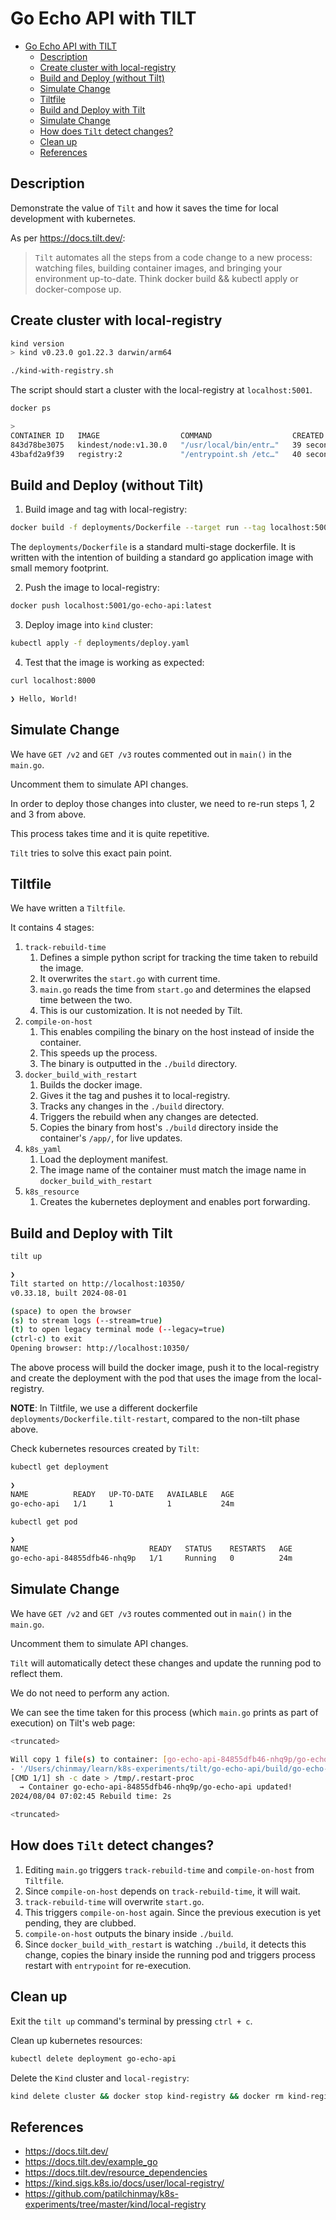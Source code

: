 # Go Echo API with TILT

- [Go Echo API with TILT](#go-echo-api-with-tilt)
  - [Description](#description)
  - [Create cluster with local-registry](#create-cluster-with-local-registry)
  - [Build and Deploy (without Tilt)](#build-and-deploy-without-tilt)
  - [Simulate Change](#simulate-change)
  - [Tiltfile](#tiltfile)
  - [Build and Deploy with Tilt](#build-and-deploy-with-tilt)
  - [Simulate Change](#simulate-change-1)
  - [How does `Tilt` detect changes?](#how-does-tilt-detect-changes)
  - [Clean up](#clean-up)
  - [References](#references)

## Description

Demonstrate the value of `Tilt` and how it saves the time for local development with kubernetes.

As per https://docs.tilt.dev/:

> `Tilt` automates all the steps from a code change to a new process: watching files, building container images, and bringing your environment up-to-date. Think docker build && kubectl apply or docker-compose up.


## Create cluster with local-registry

```bash
kind version
> kind v0.23.0 go1.22.3 darwin/arm64

./kind-with-registry.sh
```

The script should start a cluster with the local-registry at `localhost:5001`.

```bash
docker ps

>
CONTAINER ID   IMAGE                  COMMAND                  CREATED          STATUS          PORTS                                                 NAMES
843d78be3075   kindest/node:v1.30.0   "/usr/local/bin/entr…"   39 seconds ago   Up 38 seconds   0.0.0.0:30000->30000/tcp, 127.0.0.1:51090->6443/tcp   kind-control-plane
43bafd2a9f39   registry:2             "/entrypoint.sh /etc…"   40 seconds ago   Up 39 seconds   127.0.0.1:5001->5000/tcp                              kind-registry
```

## Build and Deploy (without Tilt)

1. Build image and tag with local-registry:

```bash
docker build -f deployments/Dockerfile --target run --tag localhost:5001/go-echo-api:latest .
```

The `deployments/Dockerfile` is a standard multi-stage dockerfile. It is written with the intention of building a standard go application image with small memory footprint.

2. Push the image to local-registry:

```bash
docker push localhost:5001/go-echo-api:latest
```

3. Deploy image into `kind` cluster:

```bash
kubectl apply -f deployments/deploy.yaml
```

4. Test that the image is working as expected:

```bash
curl localhost:8000

❯ Hello, World!
```

## Simulate Change

We have `GET /v2` and `GET /v3` routes commented out in `main()` in the `main.go`.

Uncomment them to simulate API changes.

In order to deploy those changes into cluster, we need to re-run steps 1, 2 and 3 from above.

This process takes time and it is quite repetitive.

`Tilt` tries to solve this exact pain point.

## Tiltfile

We have written a `Tiltfile`.

It contains 4 stages:

1. `track-rebuild-time`
   1. Defines a simple python script for tracking the time taken to rebuild the image.
   2. It overwrites the `start.go` with current time.
   3. `main.go` reads the time from `start.go` and determines the elapsed time between the two.
   4. This is our customization. It is not needed by Tilt.
2. `compile-on-host`
   1. This enables compiling the binary on the host instead of inside the container.
   2. This speeds up the process.
   3. The binary is outputted in the `./build` directory.
3. `docker_build_with_restart`
   1. Builds the docker image.
   2. Gives it the tag and pushes it to local-registry.
   3. Tracks any changes in the `./build` directory.
   4. Triggers the rebuild when any changes are detected.
   5. Copies the binary from host's `./build` directory inside the container's `/app/`, for live updates.
4. `k8s_yaml`
   1. Load the deployment manifest.
   2. The image name of the container must match the image name in `docker_build_with_restart`
5. `k8s_resource`
   1. Creates the kubernetes deployment and enables port forwarding.

## Build and Deploy with Tilt

```bash
tilt up

❯ 
Tilt started on http://localhost:10350/
v0.33.18, built 2024-08-01

(space) to open the browser
(s) to stream logs (--stream=true)
(t) to open legacy terminal mode (--legacy=true)
(ctrl-c) to exit
Opening browser: http://localhost:10350/
```

The above process will build the docker image, push it to the local-registry and create the deployment with the pod that uses the image from the local-registry. 

**NOTE**:
In Tiltfile, we use a different dockerfile `deployments/Dockerfile.tilt-restart`, compared to the non-tilt phase above.

Check kubernetes resources created by `Tilt`:

```bash
kubectl get deployment

❯ 
NAME          READY   UP-TO-DATE   AVAILABLE   AGE
go-echo-api   1/1     1            1           24m

kubectl get pod

❯
NAME                           READY   STATUS    RESTARTS   AGE
go-echo-api-84855dfb46-nhq9p   1/1     Running   0          24m
```

## Simulate Change

We have `GET /v2` and `GET /v3` routes commented out in `main()` in the `main.go`.

Uncomment them to simulate API changes.

`Tilt` will automatically detect these changes and update the running pod to reflect them.

We do not need to perform any action.

We can see the time taken for this process (which `main.go` prints as part of execution) on Tilt's web page:

```bash
<truncated>

Will copy 1 file(s) to container: [go-echo-api-84855dfb46-nhq9p/go-echo-api]
- '/Users/chinmay/learn/k8s-experiments/tilt/go-echo-api/build/go-echo-api' --> '/app/go-echo-api'
[CMD 1/1] sh -c date > /tmp/.restart-proc
  → Container go-echo-api-84855dfb46-nhq9p/go-echo-api updated!
2024/08/04 07:02:45 Rebuild time: 2s

<truncated>
```

## How does `Tilt` detect changes?

1. Editing `main.go` triggers `track-rebuild-time` and `compile-on-host` from `Tiltfile`.
2. Since `compile-on-host` depends on `track-rebuild-time`, it will wait.
3. `track-rebuild-time` will overwrite `start.go`.
4. This triggers `compile-on-host` again. Since the previous execution is yet pending, they are clubbed.
5. `compile-on-host` outputs the binary inside `./build`.
6. Since `docker_build_with_restart` is watching `./build`, it detects this change, copies the binary inside the running pod and triggers process restart with `entrypoint` for re-execution.

## Clean up

Exit the `tilt up` command's terminal by pressing `ctrl + c`.

Clean up kubernetes resources:

```bash
kubectl delete deployment go-echo-api
```

Delete the `Kind` cluster and `local-registry`:

```bash
kind delete cluster && docker stop kind-registry && docker rm kind-registry
```

## References

- https://docs.tilt.dev/
- https://docs.tilt.dev/example_go
- https://docs.tilt.dev/resource_dependencies
- https://kind.sigs.k8s.io/docs/user/local-registry/
- https://github.com/patilchinmay/k8s-experiments/tree/master/kind/local-registry
